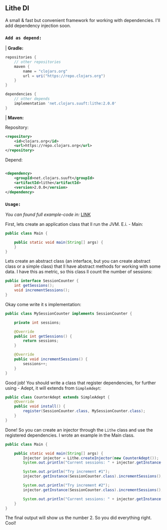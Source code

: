 Lithe DI
---
A small & fast but convenient framework for working with dependencies. I'll add dependency injection soon.
### `Add as depend:`

| **Gradle:**

```groovy
repositories {
    // other repositories
    maven {
        name = "clojars.org"
        url = uri("https://repo.clojars.org")
    }
}

dependencies {
    // other depends
    implementation 'net.clojars.suuft:lithe:2.0.0'
}
```

| **Maven:**

Repository:

```xml
<repository>
    <id>clojars.org</id>
    <url>https://repo.clojars.org</url>
</repository>
```

Depend:

```xml

<dependency>
    <groupId>net.clojars.suuft</groupId>
    <artifactId>lithe</artifactId>
    <version>2.0.0</version>
</dependency>
```
### `Usage:`
*You can found full example-code in:* [LINK](https://github.com/suuft/Lithe/tree/master/src/test/java/net/lithe/test)

First, lets create an application class that ll run the JVM. E.i. - Main:
```java
public class Main {

    public static void main(String[] args) {
    }
}
```
Lets create an abstract class (an interface, but you can create abstract class or a simple class) that ll have abstract methods for working with some data. I have this as metric, so this class ll count the number of sessions:
```java
public interface SessionCounter {
    int getSessions();
    void incrementSessions();
}
```
Okay come write it s implementation:
```java
public class MySessionCounter implements SessionCounter {

    private int sessions;

    @Override
    public int getSessions() {
        return sessions;
    }

    @Override
    public void incrementSessions() {
        sessions++;
    }
}
```
Good job! You should write a class that register dependencies, for further using - Adept, it will extends from `SimpleAdept`:
```java
public class CounterAdept extends SimpleAdept {
    @Override
    public void install() {
        register(SessionCounter.class, MySessionCounter.class);
    }
}
```
Done! So you can create an injector through the `Lithe` class and use the registered dependencies. I wrote an example in the Main class.
```java
public class Main {

    public static void main(String[] args) {
        Injector injector = Lithe.createInjector(new CounterAdept());
        System.out.println("Current sessions: " + injector.getInstance(SessionCounter.class).getSessions());

        System.out.println("Try increment #1");
        injector.getInstance(SessionCounter.class).incrementSessions();

        System.out.println("Try increment #2");
        injector.getInstance(SessionCounter.class).incrementSessions();

        System.out.println("Current sessions: " + injector.getInstance(SessionCounter.class).getSessions());
    }
}
```
The final output will show us the number 2. So you did everything right. Cool!